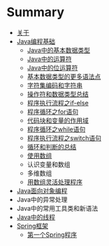 # Summary

* [关于](README.md)
* [Java编程基础](chapter1.md)
  * [Java中的基本数据类型](chapter1/javazhong-de-ji-ben-shu-ju-lei-xing.md)
  * [Java中的运算符](chapter1/javazhong-de-yun-suan-fu.md)
  * [Java中的位运算符](chapter1/javazhong-de-wei-yun-suan-fu.md)
  * [基本数据类型的更多语法点](chapter1/ji-ben-shu-ju-lei-xing-de-geng-duo-yu-fa-dian.md)
  * [字符集编码和字符串](chapter1/zi-fu-ji-bian-ma-he-zi-fu-chuan.md)
  * [操作符和数据类型总结](chapter1/cao-zuo-fu-he-shu-ju-lei-xing-zong-jie.md)
  * [程序执行流程之if-else](chapter1/cheng-xu-zhi-xing-liu-cheng-zhi-if-else.md)
  * [程序循环之for语句](chapter1/cheng-xu-xun-huan-zhi-for-yu-ju.md)
  * [代码块和变量的作用域](chapter1/dai-ma-kuai-he-bian-liang-de-zuo-yong-yu.md)
  * [程序循环之while语句](chapter1/cheng-xu-xun-huan-zhi-while-yu-ju.md)
  * [程序执行流程之switch语句](chapter1/cheng-xu-zhi-xing-liu-cheng-zhi-switch-yu-ju.md)
  * [循环和判断的总结](chapter1/xun-huan-he-pan-duan-de-zong-jie.md)
  * [使用数组](chapter1/shi-yong-shu-zu.md)
  * 认识变量和数组
  * 多维数组
  * [用数组灵活处理程序](chapter1/yong-shu-zu-ling-huo-chu-li-cheng-xu.md)
* [Java面向对象编程](javamian-xiang-dui-xiang-bian-cheng.md)
* Java中的异常处理
* Java中的常用工具类和新语法
* [Java中的线程](javazhong-de-xian-cheng.md)
* [Spring框架](springkuang-jia.md)
  * [第一个Spring程序](springkuang-jia/di-yi-ge-spring-cheng-xu.md)

